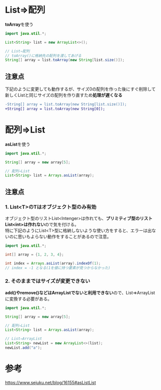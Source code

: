 # List⇒配列
**toArray**を使う
```java
import java.util.*;

List<String> list = new ArrayList<>();

// List⇒配列
// toArray()に格納先の配列を渡してあげる
String[] array = list.toArray(new String[list.size()]);
```

## 注意点
下記のように変更しても動作するが、サイズ0の配列を作った後にすぐ削除して新しくListと同じサイズの配列を作り直すため**処理が遅くなる**
```diff
-String[] array = list.toArray(new String[list.size()]);
+String[] array = list.toArray(new String[0]);
```

# 配列⇒List
**asList**を使う
```java
import java.util.*;

String[] array = new array[5];

// 配列⇒List
List<String> list = Arrays.asList(array);
```

## 注意点
### 1. List\<T>のTはオブジェクト型のみ有効
オブジェクト型のリストList\<Intenger>は作れても、**プリミティブ型のリストList\<int>は作れない**ので気を付ける。  
特に下記のようにList\<T>型に格納しないような使い方をすると、エラーは出ないのに思いもよらない動作をすることがあるので注意。

```java
import java.util.*;

int[] array = {1, 2, 3, 4};

int index = Arrays.asList(array).indexOf(1);
// index = -1 となる(1を値に持つ要素が見つからなかった)
```
  
### 2. そのままではサイズが変更できない
**add()やremove()などはArrayListでないと利用できない**ので、List⇒ArrayListに変換する必要がある。
```java
import java.util.*;

String[] array = new array[5];

// 配列⇒List
List<String> list = Arrays.asList(array);

// List⇒ArrayList
List<String> newList = new ArrayList<>(list);
newList.add("a");
```

# 参考
https://www.sejuku.net/blog/16155#asListList
